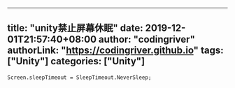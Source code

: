 ﻿
---
title: "unity禁止屏幕休眠"
date: 2019-12-01T21:57:40+08:00
author: "codingriver"
authorLink: "https://codingriver.github.io"
tags: ["Unity"]
categories: ["Unity"]
---

<!--more-->


```
Screen.sleepTimeout = SleepTimeout.NeverSleep;
```
